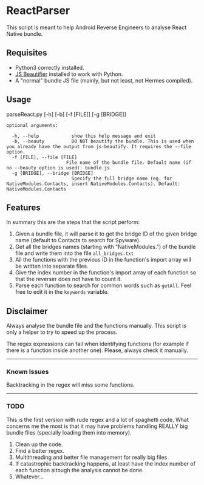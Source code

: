 # ReactParser

This script is meant to help Android Reverse Engineers to analyse React Native bundle.

## Requisites

- Python3 correctly installed.
- [JS Beautifier](https://github.com/beautify-web/js-beautify) installed to work with Python.
- A "normal" bundle JS file (mainly, but not least, not Hermes compiled).

## Usage

parseReact.py [-h] [-b] [-f [FILE]] [-g [BRIDGE]]
```
optional arguments:

  -h, --help            show this help message and exit
  -b, --beauty          DO NOT beautify the bundle. This is used when you already have the output from js-beautify. It requires the --file option.
  -f [FILE], --file [FILE]
                      File name of the bundle file. Default name (if no --beauty option is used): bundle.js                     
  -g [BRIDGE], --bridge [BRIDGE]
                        Specify the full bridge name (eg. for NativeModules.Contacts, insert NativeModules.Contacts). Default: NativeModules.Contacts
```
                       
## Features

In summary this are the steps that the script perform:

1. Given a bundle file, it will parse it to get the bridge ID of the given bridge name (default to Contacts to search for Spyware).
2. Get all the bridges names (starting with "NativeModules.") of the bundle file and write them into the file `all_bridges.txt`
3. All the functions with the previous ID in the function's import array will be written into separate files.
4. Give the index number in the function's import array of each function so that the reverser does not have to count it.
5. Parse each function to search for common words such as `getAll`. Feel free to edit it in the `keywords` variable.

## Disclaimer

Always analyse the bundle file and the functions manually. This script is only a helper to try to speed up the process.

The regex expressions can fail when identifying functions (for example if there is a function inside another one). Please, always check it manually.

---

### Known Issues

Backtracking in the regex will miss some functions. 

---

### TODO

This is the first version with rude regex and a lot of spaghetti code. What concerns me the most is that it may have problems handling REALLY big bundle files (specially loading them into memory). 

1. Clean up the code.
2. Find a better regex.
3. Multithreading and better file management for really big files
4. If catastrophic backtracking happens, at least have the index number of each function altough the analysis cannot be done.
5. Whatever...
